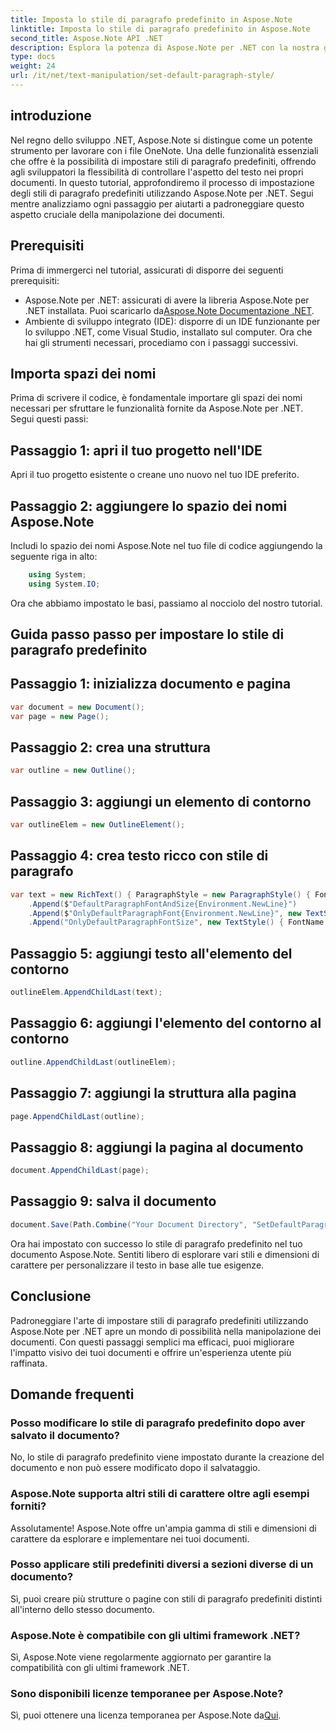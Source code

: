 ```yaml
---
title: Imposta lo stile di paragrafo predefinito in Aspose.Note
linktitle: Imposta lo stile di paragrafo predefinito in Aspose.Note
second_title: Aspose.Note API .NET
description: Esplora la potenza di Aspose.Note per .NET con la nostra guida passo passo sull'impostazione degli stili di paragrafo predefiniti. Migliora le tue capacità di manipolazione dei documenti senza sforzo.
type: docs
weight: 24
url: /it/net/text-manipulation/set-default-paragraph-style/
---
```

## introduzione
Nel regno dello sviluppo .NET, Aspose.Note si distingue come un potente strumento per lavorare con i file OneNote. Una delle funzionalità essenziali che offre è la possibilità di impostare stili di paragrafo predefiniti, offrendo agli sviluppatori la flessibilità di controllare l'aspetto del testo nei propri documenti. In questo tutorial, approfondiremo il processo di impostazione degli stili di paragrafo predefiniti utilizzando Aspose.Note per .NET. Segui mentre analizziamo ogni passaggio per aiutarti a padroneggiare questo aspetto cruciale della manipolazione dei documenti.
## Prerequisiti
Prima di immergerci nel tutorial, assicurati di disporre dei seguenti prerequisiti:
-  Aspose.Note per .NET: assicurati di avere la libreria Aspose.Note per .NET installata. Puoi scaricarlo da[Aspose.Note Documentazione .NET](https://reference.aspose.com/note/net/).
- Ambiente di sviluppo integrato (IDE): disporre di un IDE funzionante per lo sviluppo .NET, come Visual Studio, installato sul computer.
Ora che hai gli strumenti necessari, procediamo con i passaggi successivi.
## Importa spazi dei nomi
Prima di scrivere il codice, è fondamentale importare gli spazi dei nomi necessari per sfruttare le funzionalità fornite da Aspose.Note per .NET. Segui questi passi:
## Passaggio 1: apri il tuo progetto nell'IDE
Apri il tuo progetto esistente o creane uno nuovo nel tuo IDE preferito.
## Passaggio 2: aggiungere lo spazio dei nomi Aspose.Note
Includi lo spazio dei nomi Aspose.Note nel tuo file di codice aggiungendo la seguente riga in alto:
```csharp
    using System;
    using System.IO;
```
Ora che abbiamo impostato le basi, passiamo al nocciolo del nostro tutorial.
## Guida passo passo per impostare lo stile di paragrafo predefinito
## Passaggio 1: inizializza documento e pagina
```csharp
var document = new Document();
var page = new Page();
```
## Passaggio 2: crea una struttura
```csharp
var outline = new Outline();
```
## Passaggio 3: aggiungi un elemento di contorno
```csharp
var outlineElem = new OutlineElement();
```
## Passaggio 4: crea testo ricco con stile di paragrafo
```csharp
var text = new RichText() { ParagraphStyle = new ParagraphStyle() { FontName = "Courier New", FontSize = 20 } }
    .Append($"DefaultParagraphFontAndSize{Environment.NewLine}")
    .Append($"OnlyDefaultParagraphFont{Environment.NewLine}", new TextStyle() { FontSize = 14 })
    .Append("OnlyDefaultParagraphFontSize", new TextStyle() { FontName = "Verdana" });
```
## Passaggio 5: aggiungi testo all'elemento del contorno
```csharp
outlineElem.AppendChildLast(text);
```
## Passaggio 6: aggiungi l'elemento del contorno al contorno
```csharp
outline.AppendChildLast(outlineElem);
```
## Passaggio 7: aggiungi la struttura alla pagina
```csharp
page.AppendChildLast(outline);
```
## Passaggio 8: aggiungi la pagina al documento
```csharp
document.AppendChildLast(page);
```
## Passaggio 9: salva il documento
```csharp
document.Save(Path.Combine("Your Document Directory", "SetDefaultParagraphStyle.one"));
```
Ora hai impostato con successo lo stile di paragrafo predefinito nel tuo documento Aspose.Note. Sentiti libero di esplorare vari stili e dimensioni di carattere per personalizzare il testo in base alle tue esigenze.
## Conclusione
Padroneggiare l'arte di impostare stili di paragrafo predefiniti utilizzando Aspose.Note per .NET apre un mondo di possibilità nella manipolazione dei documenti. Con questi passaggi semplici ma efficaci, puoi migliorare l'impatto visivo dei tuoi documenti e offrire un'esperienza utente più raffinata.
## Domande frequenti
### Posso modificare lo stile di paragrafo predefinito dopo aver salvato il documento?
No, lo stile di paragrafo predefinito viene impostato durante la creazione del documento e non può essere modificato dopo il salvataggio.
### Aspose.Note supporta altri stili di carattere oltre agli esempi forniti?
Assolutamente! Aspose.Note offre un'ampia gamma di stili e dimensioni di carattere da esplorare e implementare nei tuoi documenti.
### Posso applicare stili predefiniti diversi a sezioni diverse di un documento?
Sì, puoi creare più strutture o pagine con stili di paragrafo predefiniti distinti all'interno dello stesso documento.
### Aspose.Note è compatibile con gli ultimi framework .NET?
Sì, Aspose.Note viene regolarmente aggiornato per garantire la compatibilità con gli ultimi framework .NET.
### Sono disponibili licenze temporanee per Aspose.Note?
Sì, puoi ottenere una licenza temporanea per Aspose.Note da[Qui](https://purchase.aspose.com/temporary-license/).